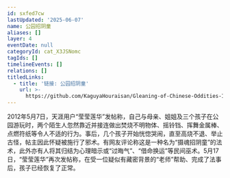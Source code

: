 ```yaml
---
id: sxfed7cw
lastUpdated: '2025-06-07'
name: 公园招阴童
aliases: []
layer: 4
eventDate: null
categoryId: cat_X3JSNomc
tagIds: []
timelineEvents: []
relations: []
titledLinks:
  - title: '链接: 公园招阴童'
    url: >-
      https://github.com/KaguyaHouraisan/Gleaning-of-Chinese-Oddities-Iceberg/blob/main/%E4%B8%AD%E6%96%87%E4%BA%92%E8%81%94%E7%BD%91%E5%85%94%E5%AD%90%E6%B4%9E%E5%86%B0%E5%B1%B1%E5%9B%BE%E6%8B%BE%E9%81%97%C2%B7%E4%B8%89%C2%B7%E5%85%AC%E5%9B%AD%E6%8B%9B%E9%98%B4%E7%AB%A5.md
---
```

2012年5月7日，天涯用户“莹莹莲华”发帖称，自己与母亲、姐姐及三个孩子在公园游玩时，两个陌生人忽然靠近并接连做出焚烧不明物体、摇铃铛、挥舞金属棒、点燃符纸等令人不适的行为。事后，几个孩子开始恍惚哭闹，直至高烧不退、举止古怪，帖主因此怀疑被施行了邪术。有网友评论称这是一种名为“摄魂招阴童”的法术，此外亦有人将其归结为心理暗示或“过晦气”、“借命换运”等民间巫术。5月17日，“莹莹莲华”再次发帖称，在受一位疑似有藏密背景的“老师”帮助、完成了法事后，孩子已经恢复了正常。
